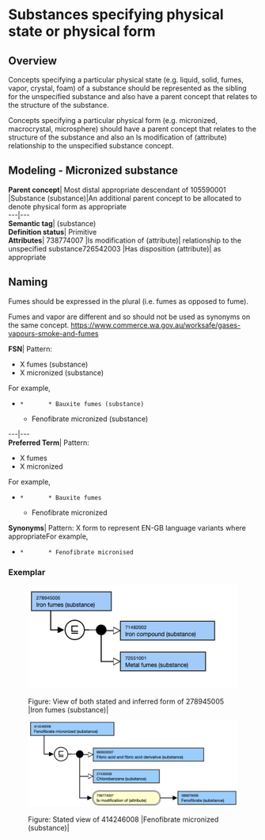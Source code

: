 # Substances specifying physical state or physical form

## Overview

Concepts specifying a particular physical state (e.g. liquid, solid, fumes, vapor, crystal, foam) of a substance should be represented as the sibling for the unspecified substance and also have a parent concept that relates to the structure of the substance.

Concepts specifying a particular physical form (e.g. micronized, macrocrystal, microsphere) should have a parent concept that relates to the structure of the substance and also an Is modification of (attribute) relationship to the unspecified substance concept.

## Modeling - Micronized substance

**Parent concept**|  Most distal appropriate descendant of 105590001 |Substance (substance)|An additional parent concept to be allocated to denote physical form as appropriate  
---|---  
**Semantic tag**| (substance)  
**Definition status**|  Primitive  
**Attributes**|  738774007 |Is modification of (attribute)| relationship to the unspecified substance726542003 |Has disposition (attribute)| as appropriate  
  
## Naming

Fumes should be expressed in the plural (i.e. fumes as opposed to fume).

Fumes and vapor are different and so should not be used as synonyms on the same concept. <https://www.commerce.wa.gov.au/worksafe/gases-vapours-smoke-and-fumes>

**FSN**|  Pattern:

  * X fumes (substance)
  * X micronized (substance)

For example,

  *     *       * Bauxite fumes (substance)
      * Fenofibrate micronized (substance)

  
---|---  
**Preferred Term**|  Pattern:

  * X fumes
  * X micronized

For example,

  *     *       * Bauxite fumes
      * Fenofibrate micronized

  
**Synonyms**|  Pattern: X form to represent EN-GB language variants where appropriateFor example,

  *     *       * Fenofibrate micronised

  
  
### Exemplar

<figure><img src="images/174691588.png" alt="" title=""><figcaption><p>Figure: View of both stated and inferred form of 278945005 |Iron fumes (substance)|</p></figcaption></figure>

  

<figure><img src="images/174691587.png" alt="" title=""><figcaption><p>Figure: Stated view of 414246008 |Fenofibrate micronized (substance)|</p></figcaption></figure>

  

  

